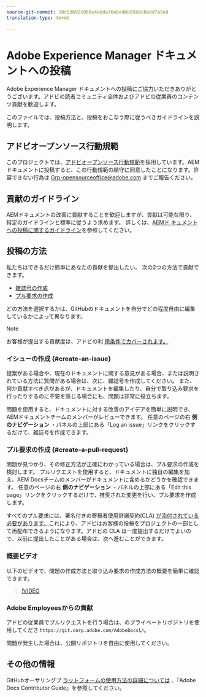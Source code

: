 ```yaml
---
source-git-commit: 10c53b92c068c4a6da76ebedbb85b0c0add7a5ed
translation-type: tm+mt

---
```

# Adobe Experience Manager ドキュメントへの投稿

Adobe Experience Manager ドキュメントへの投稿にご協力いただきありがとうございます。アドビの読者コミュニティ全体およびアドビの従業員のコンテンツ貢献を歓迎します。

このファイルでは、投稿方法と、投稿をおこなう際に従うべきガイドラインを説明します。

## アドビオープンソース行動規範

このプロジェクトでは、[アドビオープンソース行動規範](code-of-conduct.md)を採用しています。AEM ドキュメントに投稿すると、この行動規範の順守に同意したことになります。許容できない行為は [Grp-opensourceoffice@adobe.com](mailto:Grp-opensourceoffice@adobe.com) までご報告ください。

## 貢献のガイドライン

AEMドキュメントの改善に貢献することを歓迎しますが、貢献は可能な限り、特定のガイドラインと標準に従うよう求めます。 詳しくは、[AEMド キュメントへの投稿に関するガイドライン](guidelines.md)を参照してください。

## 投稿の方法

私たちはできるだけ簡単にあなたの貢献を提出したい。 次の2つの方法で貢献できます。

* [雑誌号の作成](#create-an-issue)
* [プル要求の作成](#create-a-pull-request)

どの方法を選択するかは、GitHubのドキュメントを自分でどの程度自由に編集しているかによって異なります。

>[!NOTE]
>
>お客様が提出する貢献度は、アドビの利 [用条件でカバーされます。](https://www.adobe.com/legal/terms.html)

### イシューの作成 {#create-an-issue}

提案がある場合や、現在のドキュメントに関する意見がある場合、または説明されている方法に質問がある場合は、次に、雑誌号を作成してください。 また、何か貢献すべき点があるが、ドキュメントを編集したり、自分で取り込み要求を行ったりするのに不安を感じる場合にも、問題は非常に役立ちます。

問題を使用すると、ドキュメントに対する改善のアイデアを簡単に説明でき、AEMドキュメントチームのメンバーがレビューできます。 任意のページの右 **側のナビゲーション** ・パネルの上部にある「Log an issue」リンクをクリックするだけで、雑誌号を作成できます。

### プル要求の作成 {#create-a-pull-request}

問題が見つかり、その修正方法が正確にわかっている場合は、プル要求の作成を検討します。 プルリクエストを使用すると、ドキュメントに独自の編集を加え、AEM Docsチームのメンバーがドキュメントに含めるかどうかを確認できます。 任意のページの右 **側のナビゲーション** ・パネルの上部にある「Edit this page」リンクをクリックするだけで、推奨された変更を行い、プル要求を作成します。

すべてのプル要求には、署名付きの寄稿者使用許諾契約(CLA) [が添付されている必要があります。](https://opensource.adobe.com/cla.html)これにより、アドビはお客様の投稿をプロジェクトの一部として再配布できるようになります。アドビの CLA は一度提出するだけでよいので、以前に提出したことがある場合は、次へ進むことができます。

### 概要ビデオ

以下のビデオで、問題の作成方法と取り込み要求の作成方法の概要を簡単に確認できます。

>[!VIDEO](https://video.tv.adobe.com/v/27069)

### Adobe Employeesからの貢献

アドビの従業員でプルリクエストを行う場合は、のプライベートリポジトリを使用してくださ `https://git.corp.adobe.com/AdobeDocs`い。

問題が発生した場合は、公開リポジトリを自由に使用してください。

## その他の情報

GitHubオーサリングプ [ラットフォームの使用方法の詳細については](https://docs.adobe.com/help/en/contributor/contributor-guide/introduction.html) 、『Adobe Docs Contributor Guide』を参照してください。